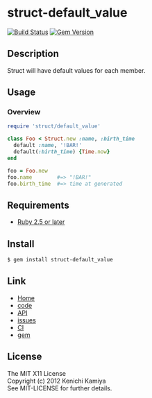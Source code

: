 struct-default_value
====================

[![Build Status](https://secure.travis-ci.org/kachick/struct-default_value.png)](http://travis-ci.org/kachick/struct-default_value)
[![Gem Version](https://badge.fury.io/rb/struct-default_value.png)](http://badge.fury.io/rb/struct-default_value)

Description
------------

Struct will have default values for each member.

Usage
------

### Overview

```ruby
require 'struct/default_value'

class Foo < Struct.new :name, :birth_time
  default :name, '!BAR!'
  default(:birth_time) {Time.now}
end

foo = Foo.new
foo.name        #=> "!BAR!"
foo.birth_time  #=> time at generated
```

Requirements
------------

* [Ruby 2.5 or later](http://travis-ci.org/#!/kachick/struct-default_value)

Install
-------

```bash
$ gem install struct-default_value
```

Link
----

* [Home](http://kachick.github.com/struct-default_value)
* [code](https://github.com/kachick/struct-default_value)
* [API](http://kachick.github.com/struct-default_value/yard/frames.html)
* [issues](https://github.com/kachick/struct-default_value/issues)
* [CI](http://travis-ci.org/#!/kachick/struct-default_value)
* [gem](https://rubygems.org/gems/struct-default_value)

License
-------

The MIT X11 License  
Copyright (c) 2012 Kenichi Kamiya  
See MIT-LICENSE for further details.
